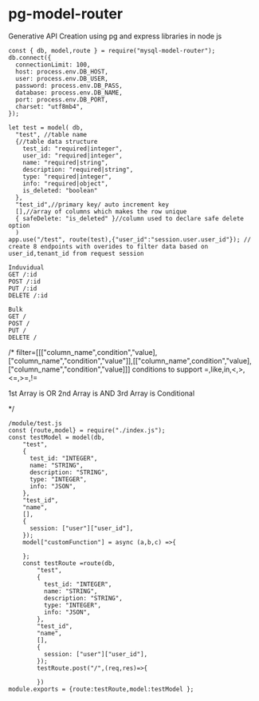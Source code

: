 # pg-model-router

Generative API Creation using pg and express libraries in node js

```
const { db, model,route } = require("mysql-model-router");
db.connect({
  connectionLimit: 100,
  host: process.env.DB_HOST,
  user: process.env.DB_USER,
  password: process.env.DB_PASS,
  database: process.env.DB_NAME,
  port: process.env.DB_PORT,
  charset: "utf8mb4",
});

let test = model( db,
  "test", //table name
  {//table data structure
    test_id: "required|integer",
    user_id: "required|integer",
    name: "required|string",
    description: "required|string",
    type: "required|integer",
    info: "required|object",
    is_deleted: "boolean"
  },
  "test_id",//primary key/ auto increment key
  [],//array of columns which makes the row unique
  { safeDelete: "is_deleted" }//column used to declare safe delete option
  )
app.use("/test", route(test),{"user_id":"session.user.user_id"}); // create 8 endpoints with overides to filter data based on user_id,tenant_id from request session

Induvidual
GET /:id
POST /:id
PUT /:id
DELETE /:id

Bulk
GET /
POST /
PUT /
DELETE /
```

/\*
filter=[[["column_name",condition","value],["column_name","condition","value"]],[["column_name",condition","value],["column_name","condition","value]]]
conditions to support
=,like,in,<,>,<=,>=,!=

1st Array is OR
2nd Array is AND
3rd Array is Conditional

\*/

```
/module/test.js
const {route,model} = require("./index.js");
const testModel = model(db,
    "test",
    {
      test_id: "INTEGER",
      name: "STRING",
      description: "STRING",
      type: "INTEGER",
      info: "JSON",
    },
    "test_id",
    "name",
    [],
    {
      session: ["user"]["user_id"],
    });
    model["customFunction"] = async (a,b,c) =>{

    };
    const testRoute =route(db,
        "test",
        {
          test_id: "INTEGER",
          name: "STRING",
          description: "STRING",
          type: "INTEGER",
          info: "JSON",
        },
        "test_id",
        "name",
        [],
        {
          session: ["user"]["user_id"],
        });
        testRoute.post("/",(req,res)=>{

        })
module.exports = {route:testRoute,model:testModel };
```
